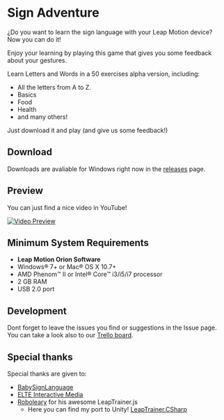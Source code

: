 # Sign Adventure
¿Do you want to learn the sign language with your Leap Motion device? Now you can do it!

Enjoy your learning by playing this game that gives you some feedback about your gestures.

Learn Letters and Words in a 50 exercises alpha version, including:
 - All the letters from A to Z.
 - Basics
 - Food
 - Health
 - and many others!

Just download it and play (and give us some feedback!)

## Download
Downloads are avaliable for Windows right now in the [releases](https://github.com/Victormafire/SignAdventure/releases) page.

## Preview
You can just find a nice video in YouTube!

[![Video Preview](http://img.youtube.com/vi/Py0dqjShb10/0.jpg)](http://www.youtube.com/watch?v=Py0dqjShb10)

## Minimum System Requirements
 - **Leap Motion Orion Software**
 - Windows® 7+ or Mac® OS X 10.7+
 - AMD Phenom™ II or Intel® Core™ i3/i5/i7 processor
 - 2 GB RAM
 - USB 2.0 port

## Development
Dont forget to leave the issues you find or suggestions in the Issue page. 
You can take a look also to our [Trello board](https://trello.com/b/JrNpvzxe).

## Special thanks
Special thanks are given to:
 - [BabySignLanguage](http://www.babysignlanguage.com/)
 - [ELTE Interactive Media](http://intmedia.elte.hu/)
 - [Roboleary](https://github.com/roboleary/LeapTrainer.js) for his awesome LeapTrainer.js
   - Here you can find my port to Unity! [LeapTrainer.CSharp](https://github.com/Victormafire/LeapTrainer.CSharp)
